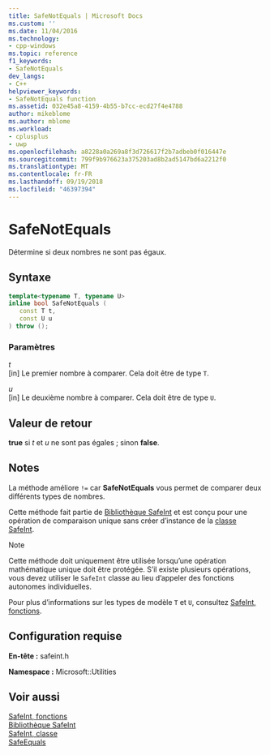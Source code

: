 ```yaml
---
title: SafeNotEquals | Microsoft Docs
ms.custom: ''
ms.date: 11/04/2016
ms.technology:
- cpp-windows
ms.topic: reference
f1_keywords:
- SafeNotEquals
dev_langs:
- C++
helpviewer_keywords:
- SafeNotEquals function
ms.assetid: 032e45a8-4159-4b55-b7cc-ecd27f4e4788
author: mikeblome
ms.author: mblome
ms.workload:
- cplusplus
- uwp
ms.openlocfilehash: a8228a0a269a8f3d726617f2b7adbeb0f016447e
ms.sourcegitcommit: 799f9b976623a375203ad8b2ad5147bd6a2212f0
ms.translationtype: MT
ms.contentlocale: fr-FR
ms.lasthandoff: 09/19/2018
ms.locfileid: "46397394"
---
```

# <a name="safenotequals"></a>SafeNotEquals

Détermine si deux nombres ne sont pas égaux.

## <a name="syntax"></a>Syntaxe

```cpp
template<typename T, typename U>
inline bool SafeNotEquals (
   const T t,
   const U u
) throw ();
```

### <a name="parameters"></a>Paramètres

*t*<br/>
[in] Le premier nombre à comparer. Cela doit être de type `T`.

*u*<br/>
[in] Le deuxième nombre à comparer. Cela doit être de type `U`.

## <a name="return-value"></a>Valeur de retour

**true** si *t* et *u* ne sont pas égales ; sinon **false**.

## <a name="remarks"></a>Notes

La méthode améliore `!=` car **SafeNotEquals** vous permet de comparer deux différents types de nombres.

Cette méthode fait partie de [Bibliothèque SafeInt](../windows/safeint-library.md) et est conçu pour une opération de comparaison unique sans créer d’instance de la [classe SafeInt](../windows/safeint-class.md).

> [!NOTE]
> Cette méthode doit uniquement être utilisée lorsqu’une opération mathématique unique doit être protégée. S’il existe plusieurs opérations, vous devez utiliser le `SafeInt` classe au lieu d’appeler des fonctions autonomes individuelles.

Pour plus d’informations sur les types de modèle `T` et `U`, consultez [SafeInt, fonctions](../windows/safeint-functions.md).

## <a name="requirements"></a>Configuration requise

**En-tête :** safeint.h

**Namespace :** Microsoft::Utilities

## <a name="see-also"></a>Voir aussi

[SafeInt, fonctions](../windows/safeint-functions.md)<br/>
[Bibliothèque SafeInt](../windows/safeint-library.md)<br/>
[SafeInt, classe](../windows/safeint-class.md)<br/>
[SafeEquals](../windows/safeequals.md)